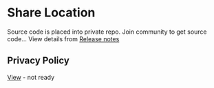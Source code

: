 # Share Location
Source code is placed into private repo. Join community to get source code...
View details from [Release notes](https://github.com/Sakib-Rahman-Bangladesh/share-location/releases)

## Privacy Policy ##
[View](https://github.com/Sakib-Rahman-Bangladesh/share-location/blob/master/privacy_policy.md) - not ready

